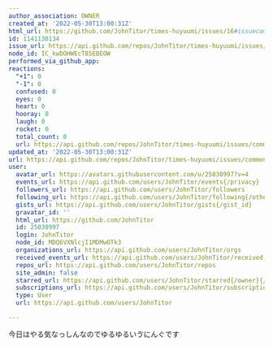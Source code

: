 ```yaml
---
author_association: OWNER
created_at: '2022-05-30T13:00:31Z'
html_url: https://github.com/JohnTitor/times-huyuumi/issues/16#issuecomment-1141130134
id: 1141130134
issue_url: https://api.github.com/repos/JohnTitor/times-huyuumi/issues/16
node_id: IC_kwDOHWEcT85EBEOW
performed_via_github_app: 
reactions:
  "+1": 0
  "-1": 0
  confused: 0
  eyes: 0
  heart: 0
  hooray: 0
  laugh: 0
  rocket: 0
  total_count: 0
  url: https://api.github.com/repos/JohnTitor/times-huyuumi/issues/comments/1141130134/reactions
updated_at: '2022-05-30T13:00:31Z'
url: https://api.github.com/repos/JohnTitor/times-huyuumi/issues/comments/1141130134
user:
  avatar_url: https://avatars.githubusercontent.com/u/25030997?v=4
  events_url: https://api.github.com/users/JohnTitor/events{/privacy}
  followers_url: https://api.github.com/users/JohnTitor/followers
  following_url: https://api.github.com/users/JohnTitor/following{/other_user}
  gists_url: https://api.github.com/users/JohnTitor/gists{/gist_id}
  gravatar_id: ''
  html_url: https://github.com/JohnTitor
  id: 25030997
  login: JohnTitor
  node_id: MDQ6VXNlcjI1MDMwOTk3
  organizations_url: https://api.github.com/users/JohnTitor/orgs
  received_events_url: https://api.github.com/users/JohnTitor/received_events
  repos_url: https://api.github.com/users/JohnTitor/repos
  site_admin: false
  starred_url: https://api.github.com/users/JohnTitor/starred{/owner}{/repo}
  subscriptions_url: https://api.github.com/users/JohnTitor/subscriptions
  type: User
  url: https://api.github.com/users/JohnTitor

---
```

今日はやる気なっしんなのでゆるゆるいゔにんぐです